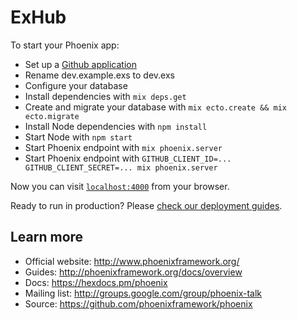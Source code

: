 # ExHub

To start your Phoenix app:

  * Set up a [Github application](https://github.com/settings/applications/new)
  * Rename dev.example.exs to dev.exs
  * Configure your database
  * Install dependencies with `mix deps.get`
  * Create and migrate your database with `mix ecto.create && mix ecto.migrate`
  * Install Node dependencies with `npm install`
  * Start Node with `npm start`
  * Start Phoenix endpoint with `mix phoenix.server`
  * Start Phoenix endpoint with `GITHUB_CLIENT_ID=... GITHUB_CLIENT_SECRET=... mix phoenix.server`

Now you can visit [`localhost:4000`](http://localhost:4000) from your browser.

Ready to run in production? Please [check our deployment guides](http://www.phoenixframework.org/docs/deployment).

## Learn more

  * Official website: http://www.phoenixframework.org/
  * Guides: http://phoenixframework.org/docs/overview
  * Docs: https://hexdocs.pm/phoenix
  * Mailing list: http://groups.google.com/group/phoenix-talk
  * Source: https://github.com/phoenixframework/phoenix
